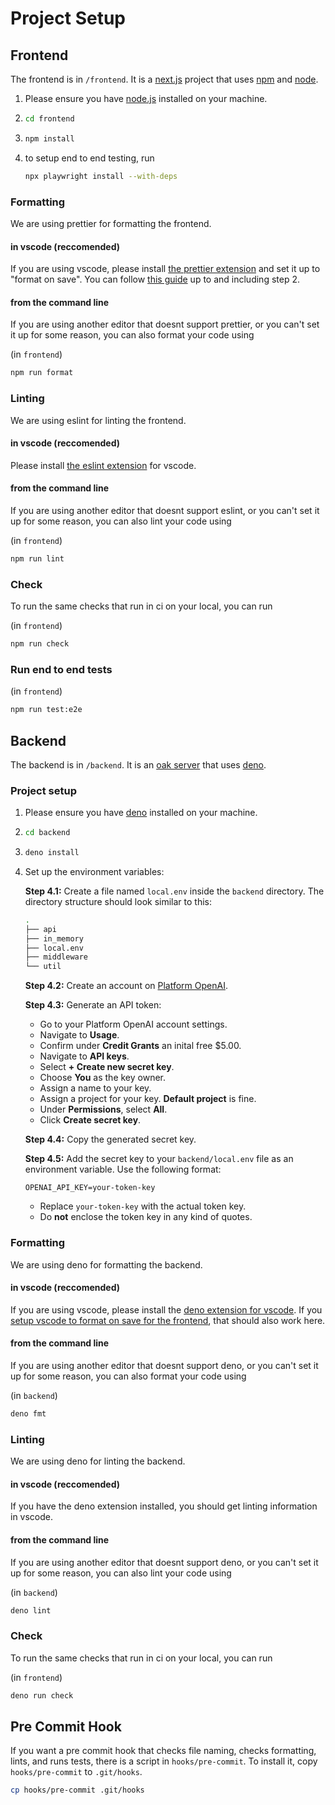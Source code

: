 # Project Setup

## Frontend

The frontend is in `/frontend`. It is a [next.js](https://nextjs.org/) project that uses [npm](https://www.npmjs.com/) and [node](https://nodejs.org/en).

1. Please ensure you have [node.js](https://nodejs.org/en) installed on your machine.
2. ```sh
   cd frontend
   ```
3. ```sh
   npm install
   ```
4. to setup end to end testing, run
   ```sh
   npx playwright install --with-deps
   ```

### Formatting

We are using prettier for formatting the frontend.

#### in vscode (reccomended)

If you are using vscode, please install [the prettier extension](https://marketplace.visualstudio.com/items?itemName=esbenp.prettier-vscode) and set it up to "format on save". You can follow [this guide](https://www.digitalocean.com/community/tutorials/how-to-format-code-with-prettier-in-visual-studio-code) up to and including step 2.

#### from the command line

If you are using another editor that doesnt support prettier, or you can't set it up for some reason, you can also format your code using

(in `frontend`)
```sh
npm run format
```

### Linting

We are using eslint for linting the frontend.

#### in vscode (reccomended)

Please install [the eslint extension](https://marketplace.visualstudio.com/items?itemName=dbaeumer.vscode-eslint) for vscode.

#### from the command line

If you are using another editor that doesnt support eslint, or you can't set it up for some reason, you can also lint your code using

(in `frontend`)
```sh
npm run lint
```

### Check

To run the same checks that run in ci on your local, you can run

(in `frontend`)
```sh
npm run check
```

### Run end to end tests

(in `frontend`)
```sh
npm run test:e2e
```

## Backend

The backend is in `/backend`. It is an [oak server](https://oakserver.org/) that uses [deno](https://deno.com/).

### Project setup

1. Please ensure you have [deno](https://deno.com/) installed on your machine.
2. ```sh
   cd backend
   ```
3. ```sh
   deno install
   ```
4. Set up the environment variables:

   **Step 4.1:** Create a file named `local.env` inside the `backend` directory. The directory structure should look similar to this:
   ```bash
   .
   ├── api
   ├── in_memory
   ├── local.env
   ├── middleware
   └── util
   ```

   **Step 4.2:** Create an account on [Platform OpenAI](https://platform.openai.com).

   **Step 4.3:** Generate an API token:
   - Go to your Platform OpenAI account settings.
   - Navigate to **Usage**.
   - Confirm under **Credit Grants** an inital free $5.00.
   - Navigate to **API keys**.
   - Select **+ Create new secret key**.
   - Choose **You** as the key owner.
   - Assign a name to your key.
   - Assign a project for your key. **Default project** is fine.
   - Under **Permissions**, select **All**.
   - Click **Create secret key**.

   **Step 4.4:** Copy the generated secret key.

   **Step 4.5:** Add the secret key to your `backend/local.env` file as an environment variable. Use the following format:
   ```env
   OPENAI_API_KEY=your-token-key
   ```
   - Replace `your-token-key` with the actual token key.
   - Do **not** enclose the token key in any kind of quotes.

### Formatting

We are using deno for formatting the backend.

#### in vscode (reccomended)

If you are using vscode, please install the [deno extension for vscode](https://marketplace.visualstudio.com/items?itemName=denoland.vscode-deno). If you [setup vscode to format on save for the frontend](#in-vscode-reccomended), that should also work here.

#### from the command line

If you are using another editor that doesnt support deno, or you can't set it up for some reason, you can also format your code using

(in `backend`)
```bash
deno fmt
```

### Linting

We are using deno for linting the backend.

#### in vscode (reccomended)

If you have the deno extension installed, you should get linting information in vscode.

#### from the command line

If you are using another editor that doesnt support deno, or you can't set it up for some reason, you can also lint your code using

(in `backend`)
```bash
deno lint
```

### Check

To run the same checks that run in ci on your local, you can run

(in `frontend`)
```sh
deno run check
```

## Pre Commit Hook

If you want a pre commit hook that checks file naming, checks formatting, lints, and runs tests, there is a script in `hooks/pre-commit`. To install it, copy `hooks/pre-commit` to `.git/hooks`.

```sh
cp hooks/pre-commit .git/hooks
```
